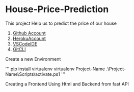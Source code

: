 # House-Price-Prediction

This project Help us to predict the price of our house

1. [Github Account](https://github.com)
2. [HerokuAccount](https://heroku.com)
3. [VSCodeIDE](https://code.visualstudio.com/)
4. [GitCLI](https://git-scm.com/book/en/v2/Getting-Started-The-Command-Line)

Create a new Environment

'''
pip install virtualenv
virtualenv Project-Name
.\Project-Name\Scripts\activate.ps1
'''

Creating a Frontend Using Html and Backend from fast API
